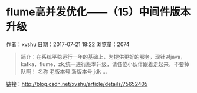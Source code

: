 # flume高并发优化——（15）中间件版本升级
作者：xvshu
日期：2017-07-21 18:22
浏览量：2074
> 简介：在系统平稳运行一年的基础上，为提供更好的服务，现针对java，kafka，flume，zk,统一进行版本升级，请各位小伙伴跟着走起来，不要掉队啊！
  名称
  老版本号
  新版本号  jdk
  ...

 链接：http://blog.csdn.net/xvshu/article/details/75652405
